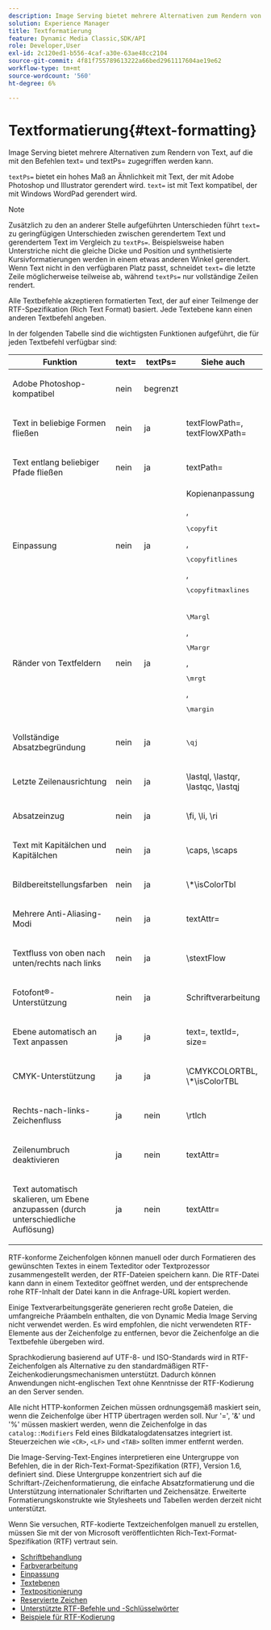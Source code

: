 ```yaml
---
description: Image Serving bietet mehrere Alternativen zum Rendern von Text, auf die mit den Befehlen text= und textPs= zugegriffen werden kann.
solution: Experience Manager
title: Textformatierung
feature: Dynamic Media Classic,SDK/API
role: Developer,User
exl-id: 2c120ed1-b556-4caf-a30e-63ae48cc2104
source-git-commit: 4f81f755789613222a66bed2961117604ae19e62
workflow-type: tm+mt
source-wordcount: '560'
ht-degree: 6%

---
```


# Textformatierung{#text-formatting}

Image Serving bietet mehrere Alternativen zum Rendern von Text, auf die mit den Befehlen text= und textPs= zugegriffen werden kann.

`textPs=` bietet ein hohes Maß an Ähnlichkeit mit Text, der mit Adobe Photoshop und Illustrator gerendert wird. `text=` ist mit Text kompatibel, der mit Windows WordPad gerendert wird.

>[!NOTE]
>
>Zusätzlich zu den an anderer Stelle aufgeführten Unterschieden führt `text=` zu geringfügigen Unterschieden zwischen gerendertem Text und gerendertem Text im Vergleich zu `textPs=`. Beispielsweise haben Unterstriche nicht die gleiche Dicke und Position und synthetisierte Kursivformatierungen werden in einem etwas anderen Winkel gerendert. Wenn Text nicht in den verfügbaren Platz passt, schneidet `text=` die letzte Zeile möglicherweise teilweise ab, während `textPs=` nur vollständige Zeilen rendert.

Alle Textbefehle akzeptieren formatierten Text, der auf einer Teilmenge der RTF-Spezifikation (Rich Text Format) basiert. Jede Textebene kann einen anderen Textbefehl angeben.

In der folgenden Tabelle sind die wichtigsten Funktionen aufgeführt, die für jeden Textbefehl verfügbar sind:

<table id="table_9C41CBDA94C24805B538E5049B0137C6"> 
 <thead> 
  <tr> 
   <th class="entry"> <b> Funktion</b> </th> 
   <th class="entry"> <b> text=</b> </th> 
   <th class="entry"> <b> textPs=</b> </th> 
   <th class="entry"> <b> Siehe auch</b> </th> 
  </tr> 
 </thead>
 <tbody> 
  <tr> 
   <td> <p> Adobe Photoshop-kompatibel </p> </td> 
   <td> <p> nein </p> </td> 
   <td> <p> begrenzt </p> </td> 
   <td> <p> </p> </td> 
  </tr> 
  <tr> 
   <td> <p>Text in beliebige Formen fließen </p> </td> 
   <td> <p>nein </p> </td> 
   <td> <p>ja </p> </td> 
   <td> <p>textFlowPath=, textFlowXPath= </p> </td> 
  </tr> 
  <tr> 
   <td> <p>Text entlang beliebiger Pfade fließen </p> </td> 
   <td> <p>nein </p> </td> 
   <td> <p>ja </p> </td> 
   <td> <p>textPath= </p> </td> 
  </tr> 
  <tr> 
   <td> <p>Einpassung </p> </td> 
   <td> <p>nein </p> </td> 
   <td> <p>ja </p> </td> 
   <td> Kopienanpassung <p>, <pre>\copyfit</pre>, <pre>\copyfitlines</pre>, <pre>\copyfitmaxlines</pre> </p> </td> 
  </tr> 
  <tr> 
   <td> <p>Ränder von Textfeldern </p> </td> 
   <td> <p>nein </p> </td> 
   <td> <p>ja </p> </td> 
   <td> <p><pre>\Margl</pre>, <pre>\Margr</pre>, <pre>\mrgt</pre>, <pre>\margin</pre> </p> </td> 
  </tr> 
  <tr> 
   <td> <p>Vollständige Absatzbegründung </p> </td> 
   <td> <p>nein </p> </td> 
   <td> <p>ja </p> </td> 
   <td> <p><pre>\qj</pre> </p> </td> 
  </tr> 
  <tr> 
   <td> <p>Letzte Zeilenausrichtung </p> </td> 
   <td> <p>nein </p> </td> 
   <td> <p>ja </p> </td> 
   <td> <p>\lastql, \lastqr, \lastqc, \lastqj </p> </td> 
  </tr> 
  <tr> 
   <td> <p>Absatzeinzug </p> </td> 
   <td> <p>nein </p> </td> 
   <td> <p>ja </p> </td> 
   <td> <p>\fi, \li, \ri </p> </td> 
  </tr> 
  <tr> 
   <td> <p>Text mit Kapitälchen und Kapitälchen </p> </td> 
   <td> <p>nein </p> </td> 
   <td> <p>ja </p> </td> 
   <td> <p>\caps, \scaps </p> </td> 
  </tr> 
  <tr> 
   <td> <p>Bildbereitstellungsfarben </p> </td> 
   <td> <p>nein </p> </td> 
   <td> <p>ja </p> </td> 
   <td> <p>\*\isColorTbl </p> </td> 
  </tr> 
  <tr> 
   <td> <p>Mehrere Anti-Aliasing-Modi </p> </td> 
   <td> <p>nein </p> </td> 
   <td> <p>ja </p> </td> 
   <td> <p>textAttr= </p> </td> 
  </tr> 
  <tr> 
   <td> <p>Textfluss von oben nach unten/rechts nach links </p> </td> 
   <td> <p>nein </p> </td> 
   <td> <p>ja </p> </td> 
   <td> <p>\stextFlow </p> </td> 
  </tr> 
  <tr> 
   <td> <p>Fotofont®-Unterstützung </p> </td> 
   <td> <p>nein </p> </td> 
   <td> <p>ja </p> </td> 
   <td> Schriftverarbeitung </td> 
  </tr> 
  <tr> 
   <td> <p>Ebene automatisch an Text anpassen </p> </td> 
   <td> <p>ja </p> </td> 
   <td> <p>ja </p> </td> 
   <td> <p>text=, textId=, size= </p> </td> 
  </tr> 
  <tr> 
   <td> <p>CMYK-Unterstützung </p> </td> 
   <td> <p>ja </p> </td> 
   <td> <p>ja </p> </td> 
   <td> <p>\CMYKCOLORTBL, \*\isColorTBL </p> </td> 
  </tr> 
  <tr> 
   <td> <p>Rechts-nach-links-Zeichenfluss </p> </td> 
   <td> <p>ja </p> </td> 
   <td> <p>nein </p> </td> 
   <td> <p>\rtlch </p> </td> 
  </tr> 
  <tr> 
   <td> <p>Zeilenumbruch deaktivieren </p> </td> 
   <td> <p>ja </p> </td> 
   <td> <p>nein </p> </td> 
   <td> <p>textAttr= </p> </td> 
  </tr> 
  <tr> 
   <td> <p>Text automatisch skalieren, um Ebene anzupassen (durch unterschiedliche Auflösung) </p> </td> 
   <td> <p>ja </p> </td> 
   <td> <p>nein </p> </td> 
   <td> <p>textAttr= </p> </td> 
  </tr> 
 </tbody> 
</table>

RTF-konforme Zeichenfolgen können manuell oder durch Formatieren des gewünschten Textes in einem Texteditor oder Textprozessor zusammengestellt werden, der RTF-Dateien speichern kann. Die RTF-Datei kann dann in einem Texteditor geöffnet werden, und der entsprechende rohe RTF-Inhalt der Datei kann in die Anfrage-URL kopiert werden.

Einige Textverarbeitungsgeräte generieren recht große Dateien, die umfangreiche Präambeln enthalten, die von Dynamic Media Image Serving nicht verwendet werden. Es wird empfohlen, die nicht verwendeten RTF-Elemente aus der Zeichenfolge zu entfernen, bevor die Zeichenfolge an die Textbefehle übergeben wird.

Sprachkodierung basierend auf UTF-8- und ISO-Standards wird in RTF-Zeichenfolgen als Alternative zu den standardmäßigen RTF-Zeichenkodierungsmechanismen unterstützt. Dadurch können Anwendungen nicht-englischen Text ohne Kenntnisse der RTF-Kodierung an den Server senden.

Alle nicht HTTP-konformen Zeichen müssen ordnungsgemäß maskiert sein, wenn die Zeichenfolge über HTTP übertragen werden soll. Nur &#39;=&#39;, &#39;&amp;&#39; und &#39;%&#39; müssen maskiert werden, wenn die Zeichenfolge in das `catalog::Modifiers` Feld eines Bildkatalogdatensatzes integriert ist. Steuerzeichen wie `<CR>`, `<LF>` und `<TAB>` sollten immer entfernt werden.

Die Image-Serving-Text-Engines interpretieren eine Untergruppe von Befehlen, die in der Rich-Text-Format-Spezifikation (RTF), Version 1.6, definiert sind. Diese Untergruppe konzentriert sich auf die Schriftart-/Zeichenformatierung, die einfache Absatzformatierung und die Unterstützung internationaler Schriftarten und Zeichensätze. Erweiterte Formatierungskonstrukte wie Stylesheets und Tabellen werden derzeit nicht unterstützt.

Wenn Sie versuchen, RTF-kodierte Textzeichenfolgen manuell zu erstellen, müssen Sie mit der von Microsoft veröffentlichten Rich-Text-Format-Spezifikation (RTF) vertraut sein.

* [Schriftbehandlung](r-font-handling.md)
* [Farbverarbeitung](r-color-handling.md)
* [Einpassung](r-copy-fitting.md)
* [Textebenen](r-text-layers.md)
* [Textpositionierung](r-text-positioning.md)
* [Reservierte Zeichen](r-reserved-characters.md)
* [Unterstützte RTF-Befehle und -Schlüsselwörter](c-supported-rtf-commands-and-keywords/c-supported-rtf-commands-and-keywords.md)
* [Beispiele für RTF-Kodierung](r-rtf-encoding-examples.md)
